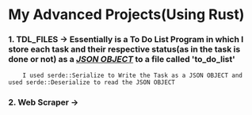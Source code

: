 # My Advanced Projects(Using Rust)
### 1.  TDL_FILES -> **Essentially is a To Do List Program in which I store each task and their respective status(as in the task is done or not) as a <ins>*JSON OBJECT*</ins> to a file called 'to_do_list'**
        I used serde::Serialize to Write the Task as a JSON OBJECT and used serde::Deserialize to read the JSON OBJECT

### 2.  Web Scraper -> 
